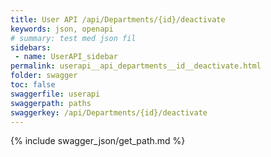 ```yaml
---
title: User API /api/Departments/{id}/deactivate
keywords: json, openapi
# summary: test med json fil
sidebars: 
 - name: UserAPI_sidebar
permalink: userapi__api_departments__id__deactivate.html
folder: swagger
toc: false
swaggerfile: userapi
swaggerpath: paths
swaggerkey: /api/Departments/{id}/deactivate
---
```

{% include swagger_json/get_path.md %}
